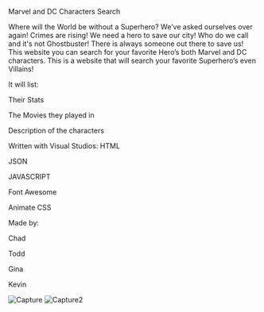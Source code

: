 
Marvel and DC Characters Search


Where will the World be without a Superhero? We’ve asked ourselves over again! Crimes are rising! We need a hero to save our city! Who do we call and it's not Ghostbuster! There is always someone out there to save us! This website you can search for your favorite Hero’s both Marvel and DC characters. This is a website that will search your favorite Superhero’s even Villains!

It will list:

  Their Stats

  The Movies they played in

  Description of the characters

Written with Visual Studios:
  HTML

  JSON

  JAVASCRIPT

  Font Awesome

  Animate CSS


Made by:
 

  Chad

  Todd

  Gina

  Kevin
  
![Capture](https://user-images.githubusercontent.com/66528327/94084711-ce53ac80-fdcb-11ea-8fda-a76e7a4ebc8d.PNG)
![Capture2](https://user-images.githubusercontent.com/66528327/94084718-d14e9d00-fdcb-11ea-937a-625f205e9bfb.PNG)
